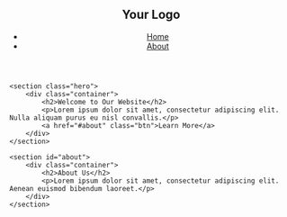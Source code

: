<head>
    <meta charset="UTF-8">
    <meta name="viewport" content="width=device-width, initial-scale=1.0">
    <script src="https://assets.adobedtm.com/94115e77aa3d/36d651066521/launch-070e89f47b0a.min.js" async></script>
    <link rel="stylesheet" href="https://marinazub.github.io/simplewebpage/css.html">
    <title>Your Simple Website</title>
    <script src="https://assets.adobedtm.com/94115e77aa3d/36d651066521/launch-070e89f47b0a.min.js" async></script>
</head>
<body>
    <header>
        <nav>
            <div class="container">
                <h1>Your Logo</h1>
                <ul>
                    <li><a href="index.html">Home</a></li>
                    <li><a href="about.html">About</a></li>
                </ul>
            </div>
        </nav>
    </header>

    <section class="hero">
        <div class="container">
            <h2>Welcome to Our Website</h2>
            <p>Lorem ipsum dolor sit amet, consectetur adipiscing elit. Nulla aliquam purus eu nisl convallis.</p>
            <a href="#about" class="btn">Learn More</a>
        </div>
    </section>

    <section id="about">
        <div class="container">
            <h2>About Us</h2>
            <p>Lorem ipsum dolor sit amet, consectetur adipiscing elit. Aenean euismod bibendum laoreet.</p>
        </div>
    </section>
</body>

